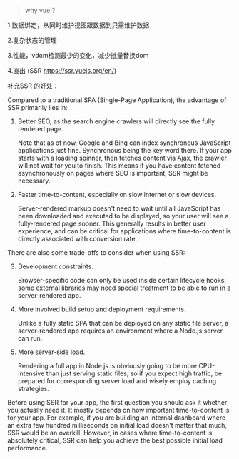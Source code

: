 
> why vue ?

1.数据绑定，从同时维护视图跟数据到只需维护数据

2.复杂状态的管理

3.性能，vdom检测最少的变化，减少批量替换dom

4.直出 (SSR  https://ssr.vuejs.org/en/)


补充SSR 的好处：

Compared to a traditional SPA (Single-Page Application), the advantage of SSR primarily lies in:

1. Better SEO, as the search engine crawlers will directly see the fully rendered page.

   Note that as of now, Google and Bing can index synchronous JavaScript applications just fine. Synchronous being the key word there. If your app starts with a loading spinner, then fetches content via Ajax, the crawler will not wait for you to finish. This means if you have content fetched asynchronously on pages where SEO is important, SSR might be necessary.

2.  Faster time-to-content, especially on slow internet or slow devices. 
	
	Server-rendered markup doesn't need to wait until all JavaScript has been downloaded and executed to be displayed, so your user will see a fully-rendered page sooner. This generally results in better user experience, and can be critical for applications where time-to-content is directly associated with conversion rate.

There are also some trade-offs to consider when using SSR:

3.  Development constraints. 
	
	Browser-specific code can only be used inside certain lifecycle hooks; some external libraries may need special treatment to be able to run in a server-rendered app.

4. More involved build setup and deployment requirements. 
	
	Unlike a fully static SPA that can be deployed on any static file server, a server-rendered app requires an environment where a Node.js server can run.

5. More server-side load. 
	
	Rendering a full app in Node.js is obviously going to be more CPU-intensive than just serving static files, so if you expect high traffic, be prepared for corresponding server load and wisely employ caching strategies.

Before using SSR for your app, the first question you should ask it whether you actually need it. It mostly depends on how important time-to-content is for your app. For example, if you are building an internal dashboard where an extra few hundred milliseconds on initial load doesn't matter that much, SSR would be an overkill. However, in cases where time-to-content is absolutely critical, SSR can help you achieve the best possible initial load performance.



